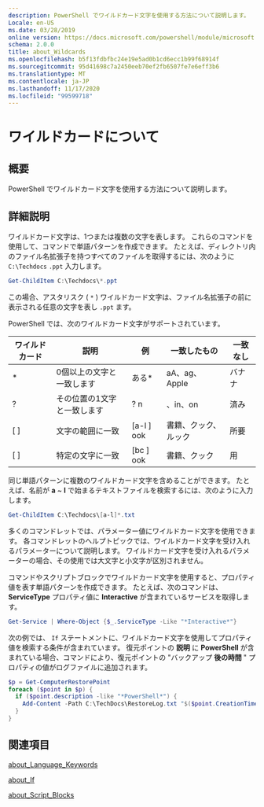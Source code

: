 ```yaml
---
description: PowerShell でワイルドカード文字を使用する方法について説明します。
Locale: en-US
ms.date: 03/28/2019
online version: https://docs.microsoft.com/powershell/module/microsoft.powershell.core/about/about_wildcards?view=powershell-7.2&WT.mc_id=ps-gethelp
schema: 2.0.0
title: about_Wildcards
ms.openlocfilehash: b5f13fdbfbc24e19e5ad0b1cd6ecc1b99f68914f
ms.sourcegitcommit: 95d41698c7a2450eeb70ef2fb6507fe7e6eff3b6
ms.translationtype: MT
ms.contentlocale: ja-JP
ms.lasthandoff: 11/17/2020
ms.locfileid: "99599718"
---
```

# <a name="about-wildcards"></a>ワイルドカードについて

## <a name="short-description"></a>概要

PowerShell でワイルドカード文字を使用する方法について説明します。

## <a name="long-description"></a>詳細説明

ワイルドカード文字は、1つまたは複数の文字を表します。 これらのコマンドを使用して、コマンドで単語パターンを作成できます。 たとえば、ディレクトリ内のファイル名拡張子を持つすべてのファイルを取得するには、次のように `C:\Techdocs` `.ppt` 入力します。

```powershell
Get-ChildItem C:\Techdocs\*.ppt
```

この場合、アスタリスク ( `*` ) ワイルドカード文字は、ファイル名拡張子の前に表示される任意の文字を表し `.ppt` ます。

PowerShell では、次のワイルドカード文字がサポートされています。

|ワイルドカード|説明               |例 |一致したもの        |一致なし|
|--------|--------------------------|--------|-------------|--------|
|\*      |0個以上の文字と一致します | ある\*  | aA、ag、Apple | バナナ |
|?       |その位置の1文字と一致します | ? n | 、in、on | 済み |
|\[ \]   |文字の範囲に一致 | \[a-l \] ook | 書籍、クック、ルック | 所要 |
|\[ \]   |特定の文字に一致 | \[bc \] ook | 書籍、クック | 用 |

同じ単語パターンに複数のワイルドカード文字を含めることができます。 たとえば、名前が **a** ~ **l** で始まるテキストファイルを検索するには、次のように入力します。

```powershell
Get-ChildItem C:\Techdocs\[a-l]*.txt
```

多くのコマンドレットでは、パラメーター値にワイルドカード文字を使用できます。 各コマンドレットのヘルプトピックでは、ワイルドカード文字を受け入れるパラメーターについて説明します。 ワイルドカード文字を受け入れるパラメーターの場合、その使用では大文字と小文字が区別されません。

コマンドやスクリプトブロックでワイルドカード文字を使用すると、プロパティ値を表す単語パターンを作成できます。 たとえば、次のコマンドは、 **ServiceType** プロパティ値に **Interactive** が含まれているサービスを取得します。

```powershell
Get-Service | Where-Object {$_.ServiceType -Like "*Interactive*"}
```

次の例では、 `If` ステートメントに、ワイルドカード文字を使用してプロパティ値を検索する条件が含まれています。 復元ポイントの **説明** に **PowerShell** が含まれている場合、コマンドにより、復元ポイントの "バックアップ **後の時間** " プロパティの値がログファイルに追加されます。

```powershell
$p = Get-ComputerRestorePoint
foreach ($point in $p) {
  if ($point.description -like "*PowerShell*") {
    Add-Content -Path C:\TechDocs\RestoreLog.txt "$($point.CreationTime)"
  }
}
```

## <a name="see-also"></a>関連項目

[about_Language_Keywords](about_Language_Keywords.md)

[about_If](about_If.md)

[about_Script_Blocks](about_Script_Blocks.md)

